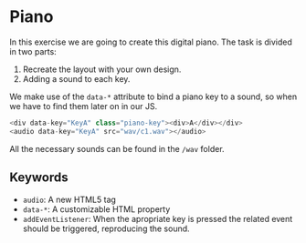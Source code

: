 # Piano

In this exercise we are going to create this digital piano. The task is divided in two parts:
1. Recreate the layout with your own design.
2. Adding a sound to each key.

We make use of the `data-*` attribute to bind a piano key to a sound, so when we have to find them later on in our JS.
```javascript
<div data-key="KeyA" class="piano-key"><div>A</div></div>
<audio data-key="KeyA" src="wav/c1.wav"></audio>
```

All the necessary sounds can be found in the `/wav` folder.

## Keywords
* `audio`: A new HTML5 tag
* `data-*`: A customizable HTML property
* `addEventListener`: When the apropriate key is pressed the related event should be triggered, reproducing the sound.
